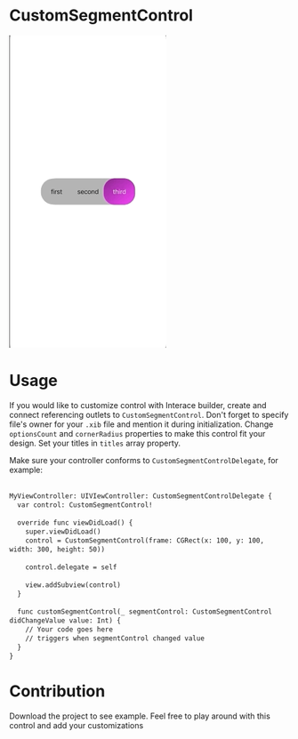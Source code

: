  # CustomSegmentControl

 ![Demo](demo/customsegmentgif.gif)

 # Usage

If you would like to customize control with Interace builder, create and connect referencing outlets to ```CustomSegmentControl```. Don't forget to specify file's owner for your ```.xib``` file and mention it during initialization.
Change ```optionsCount``` and ```cornerRadius``` properties to make this control fit your design. Set your titles in ```titles``` array property.

Make sure your controller conforms to ```CustomSegmentControlDelegate```, for example:

```

MyViewController: UIVIewController: CustomSegmentControlDelegate {
  var control: CustomSegmentControl! 
  
  override func viewDidLoad() {
    super.viewDidLoad()
    control = CustomSegmentControl(frame: CGRect(x: 100, y: 100, width: 300, height: 50))
    
    control.delegate = self
 
    view.addSubview(control)
  }
  
  func customSegmentControl(_ segmentControl: CustomSegmentControl didChangeValue value: Int) {
    // Your code goes here
    // triggers when segmentControl changed value
  }
}
```

# Contribution

Download the project to see example.
Feel free to play around with this control and add your customizations
